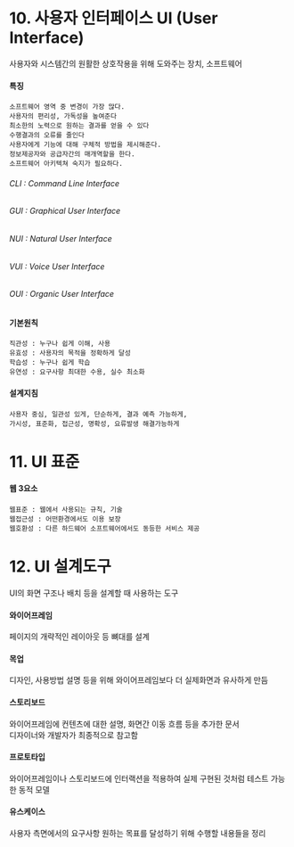 # 10. 사용자 인터페이스 UI (User Interface)
사용자와 시스템간의 원활한 상호작용을 위해 도와주는 장치, 소프트웨어
#### 특징
    소프트웨어 영역 중 변경이 가장 많다.
    사용자의 편리성, 가독성을 높여준다
    최소한의 노력으로 원하는 결과를 얻을 수 있다
    수행결과의 오류를 줄인다
    사용자에게 기능에 대해 구체적 방법을 제시해준다.
    정보제공자와 공급자간의 매개역할을 한다.
    소프트웨어 아키텍쳐 숙지가 필요하다.
    
###### CLI : Command Line Interface
###### GUI : Graphical User Interface
###### NUI : Natural User Interface
###### VUI : Voice User Interface
###### OUI : Organic User Interface 

#### 기본원칙
    직관성 : 누구나 쉽게 이해, 사용
    유효성 : 사용자의 목적을 정확하게 달성
    학습성 : 누구나 쉽게 학습
    유연성 : 요구사항 최대한 수용, 실수 최소화

#### 설계지침
    사용자 중심, 일관성 있게, 단순하게, 결과 예측 가능하게,
    가시성, 표준화, 접근성, 명확성, 요류발생 해결가능하게 
    
# 11. UI 표준
#### 웹 3요소
    웹표준 : 웹에서 사용되는 규칙, 기술
    웹접근성 : 어떤환경에서도 이용 보장
    웹호환성 : 다른 하드웨어 소프트웨어에서도 동등한 서비스 제공

# 12. UI 설계도구
UI의 화면 구조나 배치 등을 설계할 때 사용하는 도구
#### 와이어프레임
페이지의 개략적인 레이아웃 등 뼈대를 설계
#### 목업
디자인, 사용방법 설명 등을 위해 와이어프레임보다 더 실제화면과 유사하게 만듬
#### 스토리보드
와이어프레임에 컨텐츠에 대한 설명, 화면간 이동 흐름 등을 추가한 문서<br>
디자이너와 개발자가 최종적으로 참고함
#### 프로토타입
와이어프레임이나 스토리보드에 인터랙션을 적용하여 실제 구현된 것처럼 테스트 가능한 동적 모델
#### 유스케이스
사용자 측면에서의 요구사항 원하는 목표를 달성하기 위해 수행할 내용들을 정리
<br>